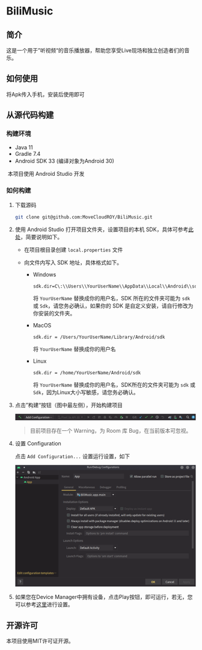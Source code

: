 # BiliMusic

## 简介

这是一个用于”听视频“的音乐播放器，帮助您享受Live现场和独立创造者们的音乐。

## 如何使用

将Apk传入手机，安装后使用即可

## 从源代码构建

### 构建环境

- Java 11
- Gradle 7.4
- Android SDK 33 (编译对象为Android 30)

​	本项目使用 Android Studio 开发

### 如何构建

1. 下载源码

   ```bash
   git clone git@github.com:MoveCloudROY/BiliMusic.git
   ```

2. 使用 Android Studio 打开项目文件夹，设置项目的本机 SDK，具体可参考[此处](https://stackoverflow.com/questions/27620262/sdk-location-not-found-define-location-with-sdk-dir-in-the-local-properties-fil)，简要说明如下。

   - 在项目根目录创建 `local.properties` 文件

   - 向文件内写入 SDK 地址，具体格式如下。

     - Windows

       ```
       sdk.dir=C\:\\Users\\YourUserName\\AppData\\Local\\Android\\sdk
       ```

       将 `YourUserName` 替换成你的用户名，SDK 所在的文件夹可能为 `sdk` 或 `Sdk`，请您务必确认，如果你的 SDK 是自定义安装，请自行修改为你安装的文件夹。

     - MacOS

       ```
       sdk.dir = /Users/YourUserName/Library/Android/sdk
       ```

       将 `YourUserName` 替换成你的用户名

     - Linux

       ```
       sdk.dir = /home/YourUserName/Android/sdk
       ```

       将 `YourUserName` 替换成你的用户名，SDK所在的文件夹可能为 `sdk` 或 `Sdk`，因为Linux大小写敏感，请您务必确认。

3. 点击”构建“按钮（图中最左侧），开始构建项目

   ![image-20230117160454342](./docs/img/bar.png)

   > 目前项目存在一个 Warning，为 Room 库 Bug，在当前版本可忽视。

4. 设置 Configuration

   点击 `Add Configuration...` 设置运行设置，如下

   ![image-20230117160915825](./docs/img/app.png)

5. 如果您在Device Manager中拥有设备，点击Play按钮，即可运行，若无，您可以参考[这里](https://developer.android.com/studio/run/managing-avds)进行设置。

## 开源许可

本项目使用MIT许可证开源。
